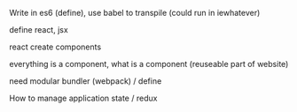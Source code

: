 

Write in es6 (define), use babel to transpile (could run in iewhatever)

define react, jsx

react create components

everything is a component, what is a component (reuseable part of website)

need modular bundler (webpack) / define

How to manage application state / redux  